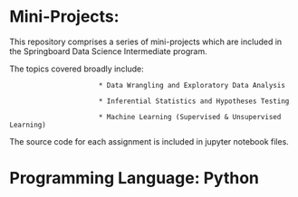 # Mini-Projects:

This repository comprises a series of mini-projects which are included in the Springboard Data Science Intermediate 
program.

The topics covered broadly include:

                          * Data Wrangling and Exploratory Data Analysis
                          
                          * Inferential Statistics and Hypotheses Testing
                          
                          * Machine Learning (Supervised & Unsupervised Learning)

The source code for each assignment is included in jupyter notebook files.

# Programming Language: Python
